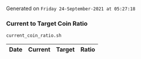Generated on `Friday 24-September-2021 at 05:27:18`

### Current to Target Coin Ratio
`current_coin_ratio.sh`

Date|Current|Target|Ratio
---|---|---|---
